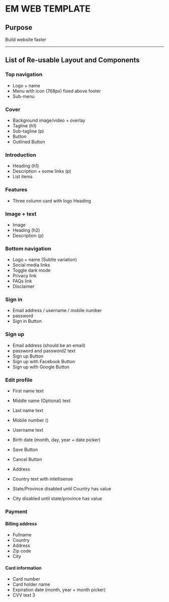 # EM WEB TEMPLATE

## Purpose
Build website faster
___


## List of Re-usable <b>Layout</b> and <b>Components</b>

### Top navigation
- Logo + name
- Menu with icon (768px) fixed above footer
- Sub-menu

### Cover
- Background image/video + overlay
- Tagline (h1)
- Sub-tagline (p)
- Button
- Outlined Button

### Introduction
- Heading (h1)
- Description + some links (p)
- List items

### Features
- Three column card with logo Heading

### Image + text
- Image
- Heading (h2)
- Description (p)

### Bottom navigation
- Logo + name (Subtle variation)
- Social media links
- Toggle dark mode
- Privacy link
- FAQs link
- Disclaimer

### Sign in
- Email address / username / mobile number
- password
- Sign in Button

### Sign up
- Email address (should be an email)
- password and password2 text
- Sign up Button
- Sign up with Facebook Button
- Sign up with Google Button

### Edit profile
- First name text
- Middle name (Optional) text
- Last name text
- Mobile number ()
- Username text
- Birth date (month, day, year + date picker)
- Save Button
- Cancel Button

- Address
- Country text with intellisense
- State/Province disabled until Country has value
- City disabled until state/province has value

### Payment
#### Billing address
- Fullname
- Country
- Address
- Zip code
- City

#### Card information
- Card number
- Card holder name
- Expiration date (month, year + month picker)
- CVV text 3